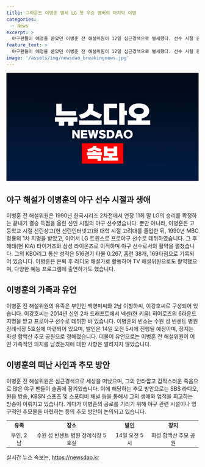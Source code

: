 ```yaml
---
title: 그라운드 이병훈 별세 LG 첫 우승 멤버의 마지막 이별
categories:
  - News
excerpt: >
  야구팬들이 애정을 쏟았던 이병훈 전 해설위원이 12일 심근경색으로 별세했다. 선수 시절 중장거리 타자로 활약, 1990년 한국시리즈에서 LG의 승리를 이끌었고, 1992년에는 개인 최고의 시즌을 보냈다. 은퇴 후 라디오와 TV에서 입담을 선보이며 야구팬들에게 사랑받았다. 유족은 부인과 2남으로, 빈소는 수원 성 빈센트 병원 장례식장 5호실에 마련되었으며 발인은 14일 오전 5시에 이뤄질 예정이다. (031)249-8444로 연락 가능하다.
feature_text: >
  야구팬들이 애정을 쏟았던 이병훈 전 해설위원이 12일 심근경색으로 별세했다. 선수 시절 중장거리 타자로 활약, 1990년 한국시리즈에서 LG의 승리를 이끌었고, 1992년에는 개인 최고의 시즌을 보냈다. 은퇴 후 라디오와 TV에서 입담을 선보이며 야구팬들에게 사랑받았다. 유족은 부인과 2남으로, 빈소는 수원 성 빈센트 병원 장례식장 5호실에 마련되었으며 발인은 14일 오전 5시에 이뤄질 예정이다. (031)249-8444로 연락 가능하다.
image: '/assets/img/newsdao_breakingnews.jpg'
---
```


<p><img src="/assets/img/newsdao_breakingnews.jpg" alt="firstkoreanews 속보" /></p>

<h2 data-ke-size="size26">야구 해설가 이병훈의 야구 선수 시절과 생애</h2>

<p data-ke-size="size16">이병훈 전 해설위원은 1990년 한국시리즈 2차전에서 연장 11회 말 LG의 승리를 확정하는 끝내기 결승 득점을 올린 신인 시절의 야구 선수였습니다. 뿐만 아니라, 이병훈은 고등학교 시절 선린상고(현 선린인터넷고)와 대학 시절 고려대를 졸업한 뒤, 1990년 MBC 청룡의 1차 지명을 받았고, 이어서 LG 트윈스로 프로야구 선수로 데뷔하였습니다. 그 후 해태(현 KIA) 타이거즈와 삼성 라이온즈로 이적하며 야구 선수로서의 활약을 펼쳤습니다. 그의 KBO리그 통산 성적은 516경기 타율 0.267, 홈런 38개, 169타점으로 기록되어 있습니다. 이병훈은 은퇴 후 라디오 해설가로 활동하며 TV 해설위원으로도 활약했으며, 다양한 예능 프로그램에 출연하기도 했습니다.</p>

<h2 data-ke-size="size26">이병훈의 가족과 유언</h2>

<p data-ke-size="size16">이병훈 전 해설위원의 유족은 부인인 백영미씨와 2남 이청하씨, 이강호씨로 구성되어 있습니다. 이강호씨는 2014년 신인 2차 드래프트에서 넥센(현 키움) 히어로즈의 6라운드 지명을 받고 프로야구 선수로 데뷔한 바 있습니다. 이병훈의 빈소는 수원 성 빈센트 병원 장례식장 5호실에 마련되어 있으며, 발인은 14일 오전 5시에 진행될 예정이며, 장지는 화성 함백산 추모 공원으로 정해졌습니다. 더불어 유언으로는 이병훈 전 해설위원이 어떤 가족적인 의지를 남겼는지에 대한 사항은 알려지지 않았습니다.</p>

<h2 data-ke-size="size26">이병훈의 떠난 사인과 추모 방안</h2>

<p data-ke-size="size16">이병훈 전 해설위원은 심근경색으로 세상을 떠났으며, 그의 안타깝고 갑작스러운 죽음으로 많은 야구 팬들이 슬픔에 잠겨있습니다. 이에 해당하는 추모 방안으로는 SBS 라디오, 원음 방송, KBSN 스포츠 및 스포티비 채널 등을 통해서 그의 생애와 업적을 회고하는 방송이 이뤄지고 있습니다. 게다가 이병훈의 공로를 기리기 위해 야구 관련 시설이나 영구적인 추모물을 마련하는 등의 추모 방안이 논의되고 있습니다.</p>

<table>
   <tbody>
      <tr>
         <td style="text-align: center; height: 17px;"><b>유족</b></td>
         <td style="text-align: center; height: 17px;"><b>장소</b></td>
         <td style="text-align: center; height: 17px;"><b>발인</b></td>
         <td style="text-align: center; height: 17px;"><b>장지</b></td>
      </tr>
      <tr>
         <td style="text-align: center; height: 17px;">부인, 2남</td>
         <td style="text-align: center; height: 17px;">수원 성 빈센트 병원 장례식장 5호실</td>
         <td style="text-align: center; height: 17px;">14일 오전 5시</td>
         <td style="text-align: center; height: 17px;">화성 함백산 추모 공원</td>
      </tr>
   </tbody>
</table>
실시간 뉴스 속보는, <a href="https://newsdao.kr" rel="dofollow">https://newsdao.kr</a>



